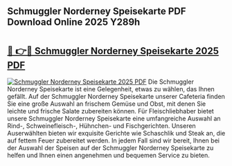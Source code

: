 ## Schmuggler Norderney Speisekarte PDF Download Online 2025 Y289h

# <h2><a href="http://gcc5u5.nevu.top/?p=Schmuggler+Norderney+Speisekarte">🔗 👉🔴 Schmuggler Norderney Speisekarte 2025 PDF</a></h2>

[![Schmuggler Norderney Speisekarte 2025 PDF](https://i.imgur.com/dBaPXMq.png)](http://gcc5u5.nevu.top/?p=Schmuggler+Norderney+Speisekarte)
Die Schmuggler Norderney Speisekarte ist eine Gelegenheit, etwas zu wählen, das Ihnen gefällt. Auf der Schmuggler Norderney Speisekarte unserer Cafeteria finden Sie eine große Auswahl an frischem Gemüse und Obst, mit denen Sie leichte und frische Salate zubereiten können. Für Fleischliebhaber bietet unsere Schmuggler Norderney Speisekarte eine umfangreiche Auswahl an Rind-, Schweinefleisch-, Hühnchen- und Fischgerichten. Unseren Auserwählten bieten wir exquisite Gerichte wie Schaschlik und Steak an, die auf fettem Feuer zubereitet werden. In jedem Fall sind wir bereit, Ihnen bei der Auswahl der Speisen auf der Schmuggler Norderney Speisekarte zu helfen und Ihnen einen angenehmen und bequemen Service zu bieten.
